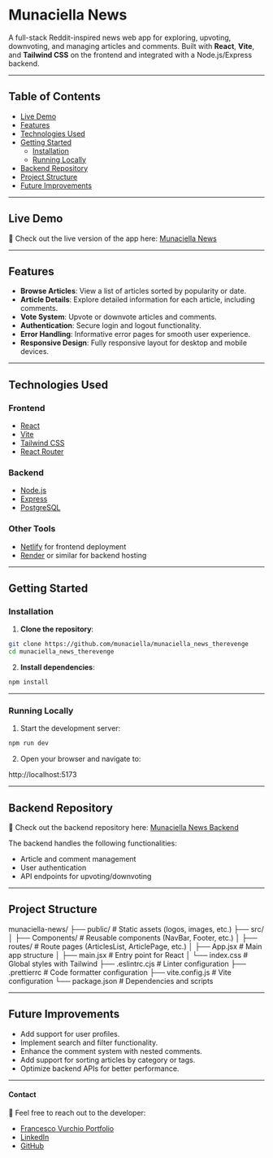 # Munaciella News

A full-stack Reddit-inspired news web app for exploring, upvoting, downvoting, and managing articles and comments. Built with **React**, **Vite**, and **Tailwind CSS** on the frontend and integrated with a Node.js/Express backend.

---

## Table of Contents

- [Live Demo](#live-demo)
- [Features](#features)
- [Technologies Used](#technologies-used)
- [Getting Started](#getting-started)
  - [Installation](#installation)
  - [Running Locally](#running-locally)
- [Backend Repository](#backend-repository)
- [Project Structure](#project-structure)
- [Future Improvements](#future-improvements)

---

## Live Demo

🚀 Check out the live version of the app here: [Munaciella News](https://munaciella.netlify.app/)

---

## Features

- **Browse Articles**: View a list of articles sorted by popularity or date.
- **Article Details**: Explore detailed information for each article, including comments.
- **Vote System**: Upvote or downvote articles and comments.
- **Authentication**: Secure login and logout functionality.
- **Error Handling**: Informative error pages for smooth user experience.
- **Responsive Design**: Fully responsive layout for desktop and mobile devices.

---

## Technologies Used

### Frontend
- [React](https://reactjs.org/)
- [Vite](https://vitejs.dev/)
- [Tailwind CSS](https://tailwindcss.com/)
- [React Router](https://reactrouter.com/)

### Backend
- [Node.js](https://nodejs.org/)
- [Express](https://expressjs.com/)
- [PostgreSQL](https://www.postgresql.org/)

### Other Tools
- [Netlify](https://netlify.com/) for frontend deployment
- [Render](https://render.com/) or similar for backend hosting

---

## Getting Started

### Installation

1. **Clone the repository**:

```bash
git clone https://github.com/munaciella/munaciella_news_therevenge
cd munaciella_news_therevenge
```

2. **Install dependencies**:

```bash
npm install
```

---

### Running Locally

1.	Start the development server:

```bash
npm run dev
```

2.	Open your browser and navigate to:

http://localhost:5173

---

## Backend Repository

🔗 Check out the backend repository here: [Munaciella News Backend](https://github.com/munaciella/NC-news)

The backend handles the following functionalities:

- Article and comment management
- User authentication
- API endpoints for upvoting/downvoting

---

## Project Structure

munaciella-news/
├── public/              # Static assets (logos, images, etc.)
├── src/
│   ├── Components/      # Reusable components (NavBar, Footer, etc.)
│   ├── routes/          # Route pages (ArticlesList, ArticlePage, etc.)
│   ├── App.jsx          # Main app structure
│   ├── main.jsx         # Entry point for React
│   └── index.css        # Global styles with Tailwind
├── .eslintrc.cjs        # Linter configuration
├── .prettierrc          # Code formatter configuration
├── vite.config.js       # Vite configuration
└── package.json         # Dependencies and scripts

---

## Future Improvements

- Add support for user profiles.
- Implement search and filter functionality.
- Enhance the comment system with nested comments.
- Add support for sorting articles by category or tags.
- Optimize backend APIs for better performance.

---

#### Contact

📧 Feel free to reach out to the developer:
- [Francesco Vurchio Portfolio](https://www.francescovurchio.com/)
- [LinkedIn](https://www.linkedin.com/in/francesco-vurchio/)
- [GitHub](https://github.com/munaciella)